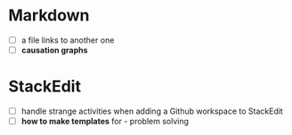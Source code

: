 # Markdown

- [ ] a file links to another one
- [ ] **causation graphs**

# StackEdit

- [ ] handle strange activities when adding a Github workspace to StackEdit 
- [ ] **how to make templates** for
      - problem solving

<!--stackedit_data:
eyJoaXN0b3J5IjpbMTIwNTcxNDU3NiwtMjA1NjM5MzYwNl19
-->